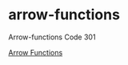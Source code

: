 # arrow-functions

Arrow-functions Code 301

[Arrow Functions](https://github.com/Jeremy-Cleland/arrow-functions)
